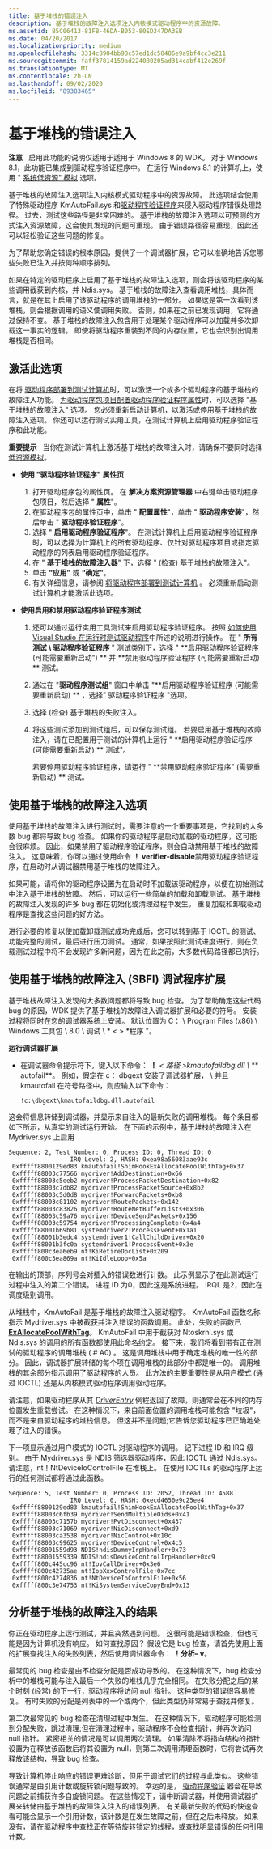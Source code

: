 ```yaml
---
title: 基于堆栈的错误注入
description: 基于堆栈的故障注入选项注入内核模式驱动程序中的资源故障。
ms.assetid: B5C06413-81FB-46DA-B053-80ED347DA3EB
ms.date: 04/20/2017
ms.localizationpriority: medium
ms.openlocfilehash: 3314c8904bb98c57ed1dc58486e9a9bf4cc3e211
ms.sourcegitcommit: faff37814159ad224080205ad314cabf412e269f
ms.translationtype: MT
ms.contentlocale: zh-CN
ms.lasthandoff: 09/02/2020
ms.locfileid: "89383465"
---
```

# <a name="stack-based-failure-injection"></a>基于堆栈的错误注入


**注意**   启用此功能的说明仅适用于适用于 Windows 8 的 WDK。 对于 Windows 8.1，此功能已集成到驱动程序验证程序中。 在运行 Windows 8.1 的计算机上，使用 " [系统低资源" 模拟](systematic-low-resource-simulation.md) 选项。

 

基于堆栈的故障注入选项注入内核模式驱动程序中的资源故障。 此选项结合使用了特殊驱动程序 KmAutoFail.sys 和[驱动程序验证程序](driver-verifier.md)来侵入驱动程序错误处理路径。 过去，测试这些路径是非常困难的。 基于堆栈的故障注入选项以可预测的方式注入资源故障，这会使其发现的问题可重现。 由于错误路径容易重现，因此还可以轻松验证这些问题的修复。

为了帮助您确定错误的根本原因，提供了一个调试器扩展，它可以准确地告诉您哪些失败已注入并按何种顺序排列。

如果在特定的驱动程序上启用了基于堆栈的故障注入选项，则会将该驱动程序的某些调用截获到内核，并 Ndis.sys。 基于堆栈的故障注入查看调用堆栈，具体而言，就是在其上启用了该驱动程序的调用堆栈的一部分。 如果这是第一次看到该堆栈，则会根据调用的语义使调用失败。 否则，如果在之前已发现调用，它将通过保持不变。 基于堆栈的故障注入包含用于处理某个驱动程序可以加载并多次卸载这一事实的逻辑。 即使将驱动程序重装到不同的内存位置，它也会识别出调用堆栈是否相同。

## <a name="span-idactivating_this_optionspanspan-idactivating_this_optionspanspan-idactivating_this_optionspanactivating-this-option"></a><span id="Activating_this_option"></span><span id="activating_this_option"></span><span id="ACTIVATING_THIS_OPTION"></span>激活此选项


在将 [驱动程序部署到测试计算机](/windows-hardware/drivers)时，可以激活一个或多个驱动程序的基于堆栈的故障注入功能。 [为驱动程序包项目配置驱动程序验证程序属性](/windows-hardware/drivers)时，可以选择 "基于堆栈的故障注入" 选项。 您必须重新启动计算机，以激活或停用基于堆栈的故障注入选项。 你还可以运行测试实用工具，在测试计算机上启用驱动程序验证程序和此功能。

**重要提示**   当你在测试计算机上激活基于堆栈的故障注入时，请确保不要同时选择[低资源模拟](low-resources-simulation.md)。

 

-   **使用 "驱动程序验证程序" 属性页**

    1.  打开驱动程序包的属性页。 在 **解决方案资源管理器** 中右键单击驱动程序包项目，然后选择 " **属性**"。
    2.  在驱动程序包的属性页中，单击 " **配置属性**"，单击 " **驱动程序安装**"，然后单击 " **驱动程序验证程序**"。
    3.  选择 " **启用驱动程序验证程序**"。 在测试计算机上启用驱动程序验证程序时，可以选择为计算机上的所有驱动程序、仅针对驱动程序项目或指定驱动程序的列表启用驱动程序验证程序。
    4.  在 " **基于堆栈的故障注入器**" 下，选择 " (检查) 基于堆栈的故障注入"。
    5.  单击 **“应用”** 或 **“确定”**。
    6.  有关详细信息，请参阅 [将驱动程序部署到测试计算机](/windows-hardware/drivers) 。 必须重新启动测试计算机才能激活此选项。
-   **使用启用和禁用驱动程序验证程序测试**

    1.  还可以通过运行实用工具测试来启用驱动程序验证程序。 按照 [如何使用 Visual Studio 在运行时测试驱动程序](/windows-hardware/drivers)中所述的说明进行操作。 在 " **所有测试 \\ 驱动程序验证程序** " 测试类别下，选择 " **启用驱动程序验证程序 (可能需要重新启动") ** 并 **禁用驱动程序验证程序 (可能需要重新启动) ** 测试。
    2.  通过在 "**驱动程序测试组**" 窗口中单击 "**启用驱动程序验证程序 (可能需要重新启动) ** ，选择" 驱动程序验证程序 "选项。
    3.  选择 (检查) 基于堆栈的失败注入。
    4.  将这些测试添加到测试组后，可以保存测试组。 若要启用基于堆栈的故障注入，请在已配置用于测试的计算机上运行 " **启用驱动程序验证程序 (可能需要重新启动) ** 测试"。

        若要停用驱动程序验证程序，请运行 " **禁用驱动程序验证程序" (需要重新启动) ** 测试。

## <a name="span-idusing_the_stack_based_failure_injection_optionspanspan-idusing_the_stack_based_failure_injection_optionspanspan-idusing_the_stack_based_failure_injection_optionspanusing-the-stack-based-failure-injection-option"></a><span id="Using_the_Stack_Based_Failure_Injection_option"></span><span id="using_the_stack_based_failure_injection_option"></span><span id="USING_THE_STACK_BASED_FAILURE_INJECTION_OPTION"></span>使用基于堆栈的故障注入选项


使用基于堆栈的故障注入进行测试时，需要注意的一个重要事项是，它找到的大多数 bug 都将导致 bug 检查。 如果你的驱动程序是启动加载的驱动程序，这可能会很麻烦。 因此，如果禁用了驱动程序验证程序，则会自动禁用基于堆栈的故障注入。 这意味着，你可以通过使用命令 **！ verifier-disable**禁用驱动程序验证程序，在启动时从调试器禁用基于堆栈的故障注入。

如果可能，请将你的驱动程序设置为在启动时不加载该驱动程序，以便在初始测试中注入基于堆栈的故障。 然后，可以运行一些简单的加载和卸载测试。 基于堆栈的故障注入发现的许多 bug 都在初始化或清理过程中发生。 重复加载和卸载驱动程序是查找这些问题的好方法。

进行必要的修复以使加载卸载测试成功完成后，您可以转到基于 IOCTL 的测试、功能完整的测试，最后进行压力测试。 通常，如果按照此测试进度进行，则在负载测试过程中将不会发现许多新问题，因为在此之前，大多数代码路径都已执行。

## <a name="span-idusing_the_stack_based_failure_injection__sbfi__debugger_extensionspanspan-idusing_the_stack_based_failure_injection__sbfi__debugger_extensionspanspan-idusing_the_stack_based_failure_injection__sbfi__debugger_extensionspanusing-the-stack-based-failure-injection-sbfi-debugger-extension"></a><span id="Using_the_Stack_Based_Failure_Injection__SBFI__debugger_extension"></span><span id="using_the_stack_based_failure_injection__sbfi__debugger_extension"></span><span id="USING_THE_STACK_BASED_FAILURE_INJECTION__SBFI__DEBUGGER_EXTENSION"></span>使用基于堆栈的故障注入 (SBFI) 调试程序扩展


基于堆栈故障注入发现的大多数问题都将导致 bug 检查。 为了帮助确定这些代码 bug 的原因，WDK 提供了基于堆栈的故障注入调试器扩展和必要的符号。 安装过程将同时在您的调试器系统上安装。 默认位置为 C： \\ Program Files (x86) \\ Windows 工具包 \\ 8.0 \\ 调试 \\ * &lt; &gt; *程序 "。

**运行调试器扩展**

- 在调试器命令提示符下，键入以下命令： **！**<em> &lt; 路径 &gt;kmautofaildbg.dll \\ </em> ** autofail**。 例如，假定在 c： dbgext 安装了调试器扩展， \\ 并且 kmautofail 在符号路径中，则应输入以下命令：

  ```
  !c:\dbgext\kmautofaildbg.dll.autofail
  ```

这会将信息转储到调试器，并显示来自注入的最新失败的调用堆栈。 每个条目都如下所示，从真实的测试运行开始。 在下面的示例中，基于堆栈的故障注入在 Mydriver.sys 上启用

```
Sequence: 2, Test Number: 0, Process ID: 0, Thread ID: 0
                 IRQ Level: 2, HASH: 0xea98a56083aae93c
 0xfffff8800129ed83 kmautofail!ShimHookExAllocatePoolWithTag+0x37
 0xfffff88003c77566 mydriver!AddDestination+0x66
 0xfffff88003c5eeb2 mydriver!ProcessPacketDestination+0x82
 0xfffff88003c7db82 mydriver!ProcessPacketSource+0x8b2
 0xfffff88003c5d0d8 mydriver!ForwardPackets+0xb8
 0xfffff88003c81102 mydriver!RoutePackets+0x142
 0xfffff88003c83826 mydriver!RouteNetBufferLists+0x306
 0xfffff88003c59a76 mydriver!DeviceSendPackets+0x156
 0xfffff88003c59754 mydriver!ProcessingComplete+0x4a4
 0xfffff88001b69b81 systemdriver2!ProcessEvent+0x1a1
 0xfffff88001b3edc4 systemdriver1!CallChildDriver+0x20
 0xfffff88001b3fc0a systemdriver1!ProcessEvent+0x3e
 0xfffff800c3ea6eb9 nt!KiRetireDpcList+0x209
 0xfffff800c3ea869a nt!KiIdleLoop+0x5a
```

在输出的顶部，序列号会对插入的错误数进行计数。 此示例显示了在此测试运行过程中注入的第二个错误。 进程 ID 为0，因此这是系统进程。 IRQL 是2，因此在调度级别调用。

从堆栈中，KmAutoFail 是基于堆栈的故障注入驱动程序。 KmAutoFail 函数名称指示 Mydriver.sys 中被截获并注入错误的函数调用。 此处，失败的函数已 [**ExAllocatePoolWithTag**](/windows-hardware/drivers/ddi/wdm/nf-wdm-exallocatepoolwithtag)。 KmAutoFail 中用于截获对 Ntoskrnl.sys 或 Ndis.sys 的调用的所有函数都使用此命名约定。 接下来，我们将看到带有正在测试的驱动程序的调用堆栈 ( # A0) 。 这是调用堆栈中用于确定堆栈的唯一性的部分。 因此，调试器扩展转储的每个项在调用堆栈的此部分中都是唯一的。 调用堆栈的其余部分指示调用了驱动程序的人员。 此方法的主要重要性是从用户模式 (通过 IOCTL) 还是从内核模式驱动程序调用驱动程序。

请注意，如果驱动程序从其 [*DriverEntry*](/windows-hardware/drivers/ddi/wdm/nc-wdm-driver_initialize) 例程返回了故障，则通常会在不同的内存位置发生重载尝试。 在这种情况下，来自前面位置的调用堆栈可能包含 "垃圾"，而不是来自驱动程序的堆栈信息。 但这并不是问题;它告诉您驱动程序已正确地处理了注入的错误。

下一项显示通过用户模式的 IOCTL 对驱动程序的调用。 记下进程 ID 和 IRQ 级别。 由于 Mydriver.sys 是 NDIS 筛选器驱动程序，因此 IOCTL 通过 Ndis.sys。 请注意，nt！NtDeviceIoControlFile 在堆栈上。 在使用 IOCTLs 的驱动程序上运行的任何测试都将通过此函数。

```
Sequence: 5, Test Number: 0, Process ID: 2052, Thread ID: 4588
                 IRQ Level: 0, HASH: 0xecd4650e9c25ee4
 0xfffff8800129ed83 kmautofail!ShimHookExAllocatePoolWithTag+0x37
 0xfffff88003c6fb39 mydriver!SendMultipleOids+0x41
 0xfffff88003c7157b mydriver!PvtDisconnect+0x437
 0xfffff88003c71069 mydriver!NicDisconnect+0xd9
 0xfffff88003ca3538 mydriver!NicControl+0x10c
 0xfffff88003c99625 mydriver!DeviceControl+0x4c5
 0xfffff88001559d93 NDIS!ndisDummyIrpHandler+0x73
 0xfffff88001559339 NDIS!ndisDeviceControlIrpHandler+0xc9
 0xfffff800c445cc96 nt!IovCallDriver+0x3e6
 0xfffff800c42735ae nt!IopXxxControlFile+0x7cc
 0xfffff800c4274836 nt!NtDeviceIoControlFile+0x56
 0xfffff800c3e74753 nt!KiSystemServiceCopyEnd+0x13
```

## <a name="span-idanalyzing_the_results_of_stack_based_failure_injectionspanspan-idanalyzing_the_results_of_stack_based_failure_injectionspanspan-idanalyzing_the_results_of_stack_based_failure_injectionspananalyzing-the-results-of-stack-based-failure-injection"></a><span id="Analyzing_the_results_of_Stack_Based_Failure_Injection"></span><span id="analyzing_the_results_of_stack_based_failure_injection"></span><span id="ANALYZING_THE_RESULTS_OF_STACK_BASED_FAILURE_INJECTION"></span>分析基于堆栈的故障注入的结果


你正在驱动程序上运行测试，并且突然遇到问题。 这很可能是错误检查，但也可能是因为计算机没有响应。 如何查找原因？ 假设它是 bug 检查，请首先使用上面的扩展查找注入的失败列表，然后使用调试器命令： **！分析– v**。

最常见的 bug 检查是由不检查分配是否成功导致的。 在这种情况下，bug 检查分析中的堆栈可能与注入最后一个失败的堆栈几乎完全相同。 在失败分配之后的某个时刻 (经常) 的下一行，驱动程序将访问 null 指针。 这种类型的错误很容易修复。 有时失败的分配是列表中的一个或两个，但此类型仍非常易于查找并修复。

第二次最常见的 bug 检查在清理过程中发生。 在这种情况下，驱动程序可能检测到分配失败，跳过清理;但在清理过程中，驱动程序不会检查指针，并再次访问 null 指针。 紧密相关的情况是可以调用两次清理。 如果清除不将指向结构的指针设置为在释放该函数后将其设置为 null，则第二次调用清理函数时，它将尝试再次释放该结构，导致 bug 检查。

导致计算机停止响应的错误更难诊断，但用于调试它们的过程与此类似。 这些错误通常是由引用计数或旋转锁问题导致的。 幸运的是， [驱动程序验证](driver-verifier.md) 器会在导致问题之前捕获许多自旋锁问题。 在这些情况下，请中断调试器，并使用调试器扩展来转储由基于堆栈的故障注入注入的错误列表。 有关最新失败的代码的快速查看可能会显示一个引用计数，该计数是在发生故障之前，但在之后未释放。 如果没有，请在驱动程序中查找正在等待旋转锁定的线程，或查找明显错误的任何引用计数。

 

